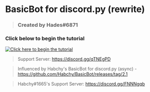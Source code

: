 # BasicBot for discord.py (rewrite)

> ### Created by Hades#6871

### Click below to begin the tutorial

[![Click here to begin the tutorial](https://i1.wp.com/beebom.com/wp-content/uploads/2016/12/7-discord-bots-to-enhance-your-server.jpg?fit=700%2C400&ssl=1)](https://github.com/hades-99/BasicBotRewrite/wiki/Step-1)

> Support Server: https://discord.gg/qTNEgPD

> Influenced by Habchy's BasicBot for discord.py (async) - https://github.com/Habchy/BasicBot/releases/tag/2.1

> Habchy#1665's Support Server: https://discord.gg/FNNNgqb
